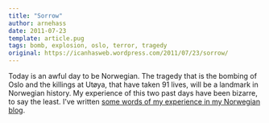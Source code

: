 ```yaml
---
title: "Sorrow"
author: arnehass
date: 2011-07-23
template: article.pug
tags: bomb, explosion, oslo, terror, tragedy
original: https://icanhasweb.wordpress.com/2011/07/23/sorrow/
---
```


<p>Today is an awful day to be Norwegian. The tragedy that is the bombing of Oslo and the killings at Utøya, that have taken 91 lives, will be a landmark in Norwegian history. My experience of this two past days have been bizarre, to say the least. I’ve written <a href="http://megoth.wordpress.com/2011/07/23/sorg/">some words of my experience in my Norwegian blog</a>.</p>
